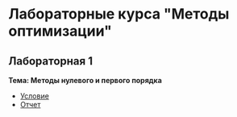 # Лабораторные курса "Методы оптимизации"

## Лабораторная 1
**Тема: Методы нулевого и первого
порядка**

- [Условие](lab1/docs/statement.pdf)
- [Отчет](lab1/docs/report.md)